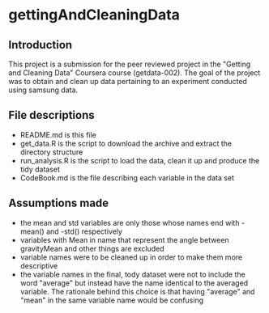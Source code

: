 gettingAndCleaningData
======================
## Introduction
This project is a submission for the peer reviewed project in the "Getting and Cleaning Data" Coursera course (getdata-002). The goal of the project was to obtain and clean up data pertaining to an experiment conducted using samsung data. 
## File descriptions
* README.md is this file
* get_data.R is the script to download the archive and extract the directory structure
* run_analysis.R is the script to load the data, clean it up and produce the tidy dataset
* CodeBook.md is the file describing each variable in the data set
## Assumptions made
* the mean and std variables are only those whose names end with -mean() and -std() respectively
* variables with Mean in name that represent the angle between gravityMean and other things are excluded
* variable names were to be cleaned up in order to make them more descriptive
* the variable names in the final, tody dataset were not to include the word "average" but instead have the name identical to the averaged variable. The rationale behind this choice is that having "average" and "mean" in the same variable name would be confusing
